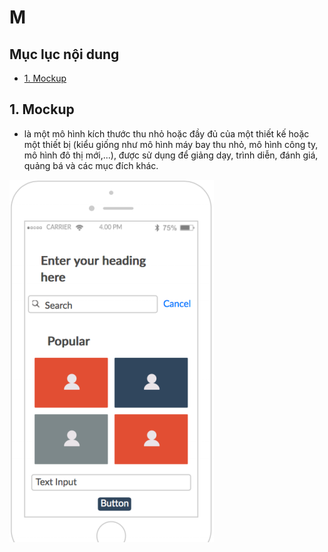 # M

## Mục lục nội dung

- [1. Mockup](#1-mockup)

## 1. Mockup

- là một mô hình kích thước thu nhỏ hoặc đầy đủ của một thiết kế hoặc một thiết bị (kiểu giống như mô hình máy bay thu nhỏ, mô hình công ty, mô hình đô thị mới,...), được sử dụng để giảng dạy, trình diễn, đánh giá, quảng bá và các mục đích khác.

![mockup](/images/mockup.png)
